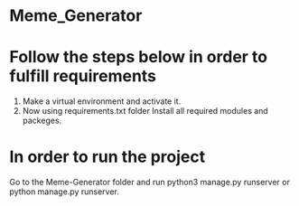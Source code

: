 # Meme_Generator

# Follow the steps below in order to fulfill requirements

1. Make a virtual environment and activate it.
2. Now using requirements.txt folder Install all required modules and packeges.
   

# In order to run the project 

Go to the Meme-Generator folder and run python3 manage.py runserver or python manage.py runserver.
